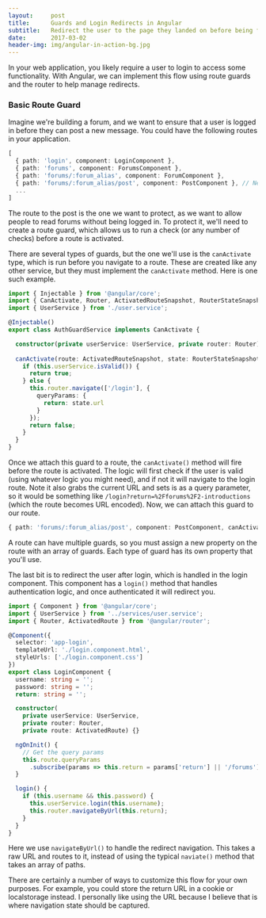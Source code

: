 ```yaml
---
layout:     post
title:      Guards and Login Redirects in Angular
subtitle:   Redirect the user to the page they landed on before being forced to login
date:       2017-03-02
header-img: img/angular-in-action-bg.jpg
---
```


In your web application, you likely require a user to login to access some functionality. With Angular, we can implement this flow using route guards and the router to help manage redirects.

### Basic Route Guard

Imagine we're building a forum, and we want to ensure that a user is logged in before they can post a new message. You could have the following routes in your application.

```typescript
[
  { path: 'login', component: LoginComponent },
  { path: 'forums', component: ForumsComponent },
  { path: 'forums/:forum_alias', component: ForumComponent },
  { path: 'forums/:forum_alias/post', component: PostComponent }, // Needs to be logged in to access!
  ...
]
```

The route to the post is the one we want to protect, as we want to allow people to read forums without being logged in. To protect it, we'll need to create a route guard, which allows us to run a check (or any number of checks) before a route is activated. 

There are several types of guards, but the one we'll use is the `canActivate` type, which is run before you navigate to a route. These are created like any other service, but they must implement the `canActivate` method. Here is one such example.

```typescript
import { Injectable } from '@angular/core';
import { CanActivate, Router, ActivatedRouteSnapshot, RouterStateSnapshot } from '@angular/router';
import { UserService } from './user.service';

@Injectable()
export class AuthGuardService implements CanActivate {

  constructor(private userService: UserService, private router: Router) {}
  
  canActivate(route: ActivatedRouteSnapshot, state: RouterStateSnapshot) {
    if (this.userService.isValid()) {
      return true;
    } else {
      this.router.navigate(['/login'], {
        queryParams: {
          return: state.url
        }
      });
      return false;
    }
  }
}
```

Once we attach this guard to a route, the `canActivate()` method will fire before the route is activated. The logic will first check if the user is valid (using whatever logic you might need), and if not it will navigate to the login route. Note it also grabs the current URL and sets is as a query parameter, so it would be something like `/login?return=%2Fforums%2F2-introductions` (which the route becomes URL encoded). Now, we can attach this guard to our route.

```typescript
{ path: 'forums/:forum_alias/post', component: PostComponent, canActivate: [AuthGuardService] }, 
```

A route can have multiple guards, so you must assign a new property on the route with an array of guards. Each type of guard has its own property that you'll use.

The last bit is to redirect the user after login, which is handled in the login component. This component has a `login()` method that handles authentication logic, and once authenticated it will redirect you.

```typescript
import { Component } from '@angular/core';
import { UserService } from '../services/user.service';
import { Router, ActivatedRoute } from '@angular/router';

@Component({
  selector: 'app-login',
  templateUrl: './login.component.html',
  styleUrls: ['./login.component.css']
})
export class LoginComponent {
  username: string = '';
  password: string = '';
  return: string = '';

  constructor(
    private userService: UserService,
    private router: Router,
    private route: ActivatedRoute) {}

  ngOnInit() {
    // Get the query params
    this.route.queryParams
      .subscribe(params => this.return = params['return'] || '/forums');
  }

  login() {
    if (this.username && this.password) {
      this.userService.login(this.username);
      this.router.navigateByUrl(this.return);
    }
  }
}
```

Here we use `navigateByUrl()` to handle the redirect navigation. This takes a raw URL and routes to it, instead of using the typical `naviate()` method that takes an array of paths. 

There are certainly a number of ways to customize this flow for your own purposes. For example, you could store the return URL in a cookie or localstorage instead. I personally like using the URL because I believe that is where navigation state should be captured.